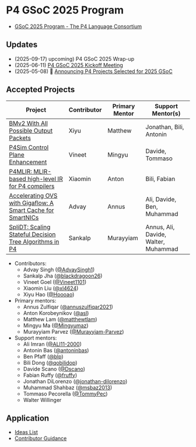 # P4 GSoC 2025 Program

- [GSoC 2025 Program - The P4 Language Consortium](https://summerofcode.withgoogle.com/programs/2025/organizations/the-p4-language-consortium)

## Updates
- (2025-09-17) upcoming) P4 GSoC 2025 Wrap-up
- (2025-06-11) [P4 GSoC 2025 Kickoff Meeting](https://www.youtube.com/watch?v=6PLrLzVYWPY)
- (2025-05-08) 📝 [Announcing P4 Projects Selected for 2025 GSoC](https://p4.org/announcing-p4-projects-selected-for-2025-gsoc/)

## Accepted Projects

| Project  | Contributor | Primary Mentor | Support Mentor(s) |
| -------- | ----------- | -------------- | ----------------- |
| [BMv2 With All Possible Output Packets] | Xiyu | Matthew | Jonathan, Bili, Antonin |
| [P4Sim Control Plane Enhancement] | Vineet | Mingyu | Davide, Tommaso |
| [P4MLIR: MLIR-based high-level IR for P4 compilers] | Xiaomin | Anton | Bili, Fabian |
| [Accelerating OVS with Gigaflow: A Smart Cache for SmartNICs] | Advay | Annus | Ali, Davide, Ben, Muhammad |
| [SpliDT: Scaling Stateful Decision Tree Algorithms in P4] | Sankalp | Murayyiam | Annus, Ali, Davide, Walter, Muhammad |

[BMv2 With All Possible Output Packets]: https://summerofcode.withgoogle.com/programs/2025/projects/dsjZn7sx
[P4Sim Control Plane Enhancement]: https://summerofcode.withgoogle.com/programs/2025/projects/4Kwb6VGX
[P4MLIR: MLIR-based high-level IR for P4 compilers]: https://summerofcode.withgoogle.com/programs/2025/projects/c7FcHjXq
[Accelerating OVS with Gigaflow: A Smart Cache for SmartNICs]: https://summerofcode.withgoogle.com/programs/2025/projects/YD415t5R
[SpliDT: Scaling Stateful Decision Tree Algorithms in P4]: https://summerofcode.withgoogle.com/programs/2025/projects/Qvq4a3yR

- Contributors:
  - Advay Singh ([@AdvaySingh1](https://github.com/AdvaySingh1))
  - Sankalp Jha ([@blackdragoon26](https://github.com/blackdragoon26))
  - Vineet Goel ([@Vineet1101](https://github.com/Vineet1101))
  - Xiaomin Liu ([@xl4624](https://github.com/xl4624))
  - Xiyu Hao ([@Hoooao](https://github.com/Hoooao))
- Primary mentors:
  - Annus Zulfiqar ([@annuszulfiqar2021](https://github.com/annuszulfiqar2021))
  - Anton Korobeynikov ([@asl](https://github.com/asl))
  - Matthew Lam ([@matthewtlam](https://github.com/matthewtlam))
  - Mingyu Ma ([@Mingyumaz](https://github.com/Mingyumaz))
  - Murayyiam Parvez ([@Murayyiam-Parvez](https://github.com/Murayyiam-Parvez))
- Support mentors:
  - Ali Imran ([@ALI11-2000](https://github.com/ALI11-2000))
  - Antonin Bas ([@antoninbas](https://github.com/antoninbas))
  - Ben Pfaff ([@blp](https://github.com/blp))
  - Bili Dong ([@qobilidop](https://github.com/qobilidop))
  - Davide Scano ([@Dscano](https://github.com/Dscano))
  - Fabian Ruffy ([@fruffy](https://github.com/fruffy))
  - Jonathan DiLorenzo ([@jonathan-dilorenzo](https://github.com/jonathan-dilorenzo))
  - Muhammad Shahbaz ([@msbaz2013](https://github.com/msbaz2013))
  - Tommaso Pecorella ([@TommyPec](https://github.com/TommyPec))
  - Walter Willinger

## Application

- [Ideas List](ideas_list.md)
- [Contributor Guidance](contributor_guidance.md)
